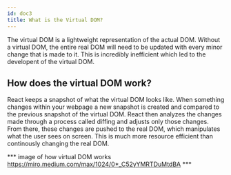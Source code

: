 ```yaml
---
id: doc3
title: What is the Virtual DOM?
---
```


The virtual DOM is a lightweight representation of the actual DOM. Without a virtual DOM, the entire real DOM will need to be updated with every minor change that is made to it. This is incredibly inefficient which led to the developent of the virtual DOM.

## How does the virtual DOM work?

React keeps a snapshot of what the virtual DOM looks like. When something changes within your webpage a new snapshot is created and compared to the previous snapshot of the virtual DOM. React then analyzes the changes made through a process called diffing and adjusts only those changes. From there, these changes are pushed to the real DOM, which manipulates what the user sees on screen. This is much more resource efficient than continously changing the real DOM.

*** image of how virtual DOM works https://miro.medium.com/max/1024/0*_C52yYMRTDuMtdBA ***
